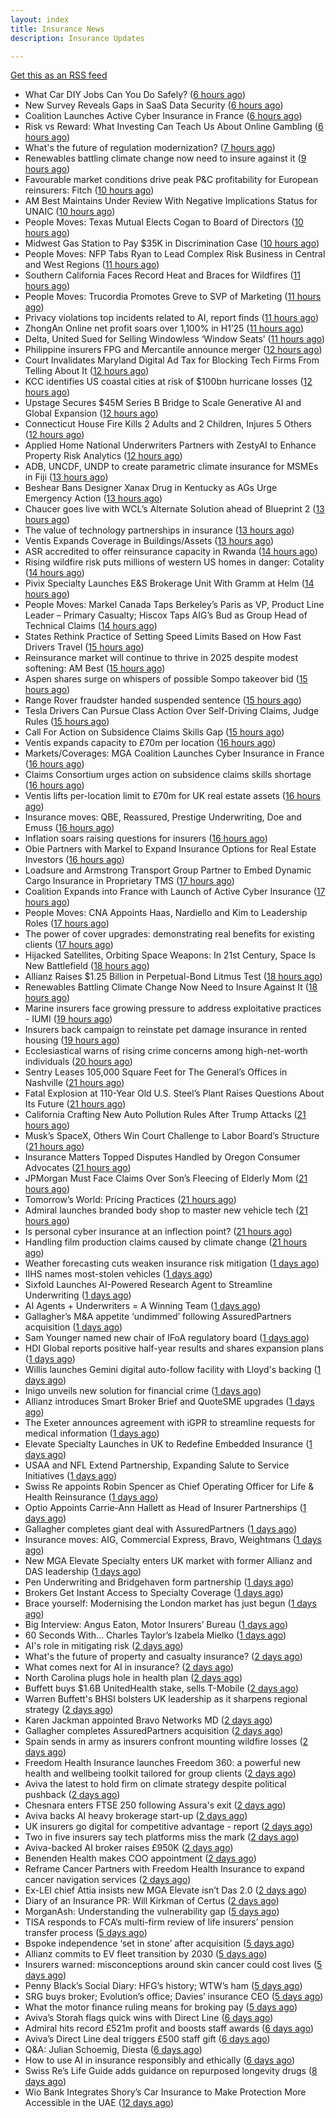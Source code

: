 ```yaml
---
layout: index
title: Insurance News
description: Insurance Updates

---
```


[Get this as an RSS feed](/insurance.rss)

<!-- news_marker starts -->
- What Car DIY Jobs Can You Do Safely? ([6 hours ago](https://insurance-edge.net/2025/08/20/what-car-diy-jobs-can-you-do-safely/))
- New Survey Reveals Gaps in SaaS Data Security ([6 hours ago](https://insurance-edge.net/2025/08/20/new-survey-reveals-gaps-in-saas-data-security/))
- Coalition Launches Active Cyber Insurance in France ([6 hours ago](https://insurance-edge.net/2025/08/20/coalition-launches-active-cyber-insurance-in-france/))
- Risk vs Reward: What Investing Can Teach Us About Online Gambling ([6 hours ago](https://insurance-edge.net/2025/08/20/risk-vs-reward-what-investing-can-teach-us-about-online-gambling/))
- What's the future of regulation modernization? ([7 hours ago](https://www.dig-in.com/opinion/what-does-rule-modernization-mean))
- Renewables battling climate change now need to insure against it ([9 hours ago](https://www.dig-in.com/articles/renewables-battling-climate-change-now-need-to-insure))
- Favourable market conditions drive peak P&C profitability for European reinsurers: Fitch ([10 hours ago](https://www.reinsurancene.ws/favourable-market-conditions-drive-peak-pc-profitability-for-european-reinsurers-fitch/))
- AM Best Maintains Under Review With Negative Implications Status for UNAIC ([10 hours ago](https://www.insurancejournal.com/news/southcentral/2025/08/20/836415.htm))
- People Moves: Texas Mutual Elects Cogan to Board of Directors ([10 hours ago](https://www.insurancejournal.com/news/southcentral/2025/08/20/836412.htm))
- Midwest Gas Station to Pay $35K in Discrimination Case ([10 hours ago](https://www.insurancejournal.com/news/midwest/2025/08/20/836409.htm))
- People Moves: NFP Tabs Ryan to Lead Complex Risk Business in Central and West Regions ([11 hours ago](https://www.insurancejournal.com/news/midwest/2025/08/20/836405.htm))
- Southern California Faces Record Heat and Braces for Wildfires ([11 hours ago](https://www.insurancejournal.com/news/west/2025/08/20/836403.htm))
- People Moves: Trucordia Promotes Greve to SVP of Marketing ([11 hours ago](https://www.insurancejournal.com/news/west/2025/08/20/836257.htm))
- Privacy violations top incidents related to AI, report finds ([11 hours ago](https://www.insurancebusinessmag.com/uk/business-strategy/privacy-violations-top-incidents-related-to-ai-report-finds-546857.aspx))
- ZhongAn Online net profit soars over 1,100% in H1’25 ([11 hours ago](https://www.reinsurancene.ws/zhongan-online-net-profit-soars-over-1100-in-h125/))
- Delta, United Sued for Selling Windowless ‘Window Seats’ ([11 hours ago](https://www.insurancejournal.com/news/national/2025/08/20/836396.htm))
- Philippine insurers FPG and Mercantile announce merger ([12 hours ago](https://www.reinsurancene.ws/philippine-insurers-fpg-and-mercantile-announce-merger/))
- Court Invalidates Maryland Digital Ad Tax for Blocking Tech Firms From Telling About It ([12 hours ago](https://www.insurancejournal.com/news/east/2025/08/20/836393.htm))
- KCC identifies US coastal cities at risk of $100bn hurricane losses ([12 hours ago](https://www.reinsurancene.ws/kcc-identifies-us-coastal-cities-at-risk-of-100bn-hurricane-losses/))
- Upstage Secures $45M Series B Bridge to Scale Generative AI and Global Expansion ([12 hours ago](https://www.insurtechinsights.com/upstage-secures-45m-series-b-bridge-to-scale-generative-ai-and-global-expansion/))
- Connecticut House Fire Kills 2 Adults and 2 Children, Injures 5 Others ([12 hours ago](https://www.insurancejournal.com/news/east/2025/08/20/836390.htm))
- Applied Home National Underwriters Partners with ZestyAI to Enhance Property Risk Analytics ([12 hours ago](https://www.insurtechinsights.com/applied-home-national-underwriters-partners-with-zestyai-to-enhance-property-risk-analytics/))
- ADB, UNCDF, UNDP to create parametric climate insurance for MSMEs in Fiji ([13 hours ago](https://www.reinsurancene.ws/adb-uncdf-undp-to-create-parametric-climate-insurance-for-msmes-in-fiji/))
- Beshear Bans Designer Xanax Drug in Kentucky as AGs Urge Emergency Action ([13 hours ago](https://www.insurancejournal.com/news/southeast/2025/08/20/836386.htm))
- Chaucer goes live with WCL’s Alternate Solution ahead of Blueprint 2 ([13 hours ago](https://www.reinsurancene.ws/chaucer-goes-live-with-wcls-alternate-solution-ahead-of-blueprint-2/))
- The value of technology partnerships in insurance ([13 hours ago](https://www.dig-in.com/podcast/the-value-of-technology-partnerships-in-insurance))
- Ventis Expands Coverage in Buildings/Assets ([13 hours ago](https://insurance-edge.net/2025/08/20/ventis-expands-coverage-in-buildings-assets/))
- ASR accredited to offer reinsurance capacity in Rwanda ([14 hours ago](https://www.reinsurancene.ws/asr-accredited-to-offer-reinsurance-capacity-in-rwanda/))
- Rising wildfire risk puts millions of western US homes in danger: Cotality ([14 hours ago](https://www.reinsurancene.ws/rising-wildfire-risk-puts-millions-of-western-us-homes-in-danger-cotality/))
- Pivix Specialty Launches E&S Brokerage Unit With Gramm at Helm ([14 hours ago](https://www.insurancejournal.com/news/national/2025/08/20/836372.htm))
- People Moves: Markel Canada Taps Berkeley’s Paris as VP, Product Line Leader – Primary Casualty; Hiscox Taps AIG’s Bud as Group Head of Technical Claims ([14 hours ago](https://www.insurancejournal.com/news/international/2025/08/20/836368.htm))
- States Rethink Practice of Setting Speed Limits Based on How Fast Drivers Travel ([15 hours ago](https://www.insurancejournal.com/news/national/2025/08/20/836269.htm))
- Reinsurance market will continue to thrive in 2025 despite modest softening: AM Best ([15 hours ago](https://www.reinsurancene.ws/reinsurance-market-will-continue-to-thrive-in-2025-despite-modest-softening-am-best/))
- Aspen shares surge on whispers of possible Sompo takeover bid ([15 hours ago](https://www.insurancebusinessmag.com/uk/news/breaking-news/aspen-shares-surge-on-whispers-of-possible-sompo-takeover-bid-546864.aspx))
- Range Rover fraudster handed suspended sentence ([15 hours ago](https://www.postonline.co.uk/claims/7958909/range-rover-fraudster-handed-suspended-sentence))
- Tesla Drivers Can Pursue Class Action Over Self-Driving Claims, Judge Rules ([15 hours ago](https://www.insurancejournal.com/news/national/2025/08/20/836310.htm))
- Call For Action on Subsidence Claims Skills Gap ([15 hours ago](https://insurance-edge.net/2025/08/20/call-for-action-on-subsidence-claims-skills-gap/))
- Ventis expands capacity to £70m per location ([16 hours ago](https://www.reinsurancene.ws/ventis-expands-capacity-to-70m-per-location/))
- Markets/Coverages: MGA Coalition Launches Cyber Insurance in France ([16 hours ago](https://www.insurancejournal.com/news/international/2025/08/20/836357.htm))
- Claims Consortium urges action on subsidence claims skills shortage ([16 hours ago](https://www.insurancebusinessmag.com/uk/news/claims/claims-consortium-urges-action-on-subsidence-claims-skills-shortage-546782.aspx))
- Ventis lifts per-location limit to £70m for UK real estate assets ([16 hours ago](https://www.insurancebusinessmag.com/uk/news/breaking-news/ventis-lifts-perlocation-limit-to-70m-for-uk-real-estate-assets-546781.aspx))
- Insurance moves: QBE, Reassured, Prestige Underwriting, Doe and Emuss ([16 hours ago](https://www.insurancebusinessmag.com/uk/news/breaking-news/insurance-moves-qbe-reassured-prestige-underwriting-doe-and-emuss-546778.aspx))
- Inflation soars raising questions for insurers ([16 hours ago](https://www.insurancebusinessmag.com/uk/news/breaking-news/inflation-soars-raising-questions-for-insurers-546777.aspx))
- Obie Partners with Markel to Expand Insurance Options for Real Estate Investors ([16 hours ago](https://www.insurtechinsights.com/obie-partners-with-markel-to-expand-insurance-options-for-real-estate-investors/))
- Loadsure and Armstrong Transport Group Partner to Embed Dynamic Cargo Insurance in Proprietary TMS ([17 hours ago](https://www.insurtechinsights.com/loadsure-and-armstrong-transport-group-partner-to-embed-dynamic-cargo-insurance-in-proprietary-tms/))
- Coalition Expands into France with Launch of Active Cyber Insurance ([17 hours ago](https://www.insurtechinsights.com/coalition-expands-into-france-with-launch-of-active-cyber-insurance/))
- People Moves: CNA Appoints Haas, Nardiello and Kim to Leadership Roles ([17 hours ago](https://www.insurancejournal.com/news/national/2025/08/20/836249.htm))
- The power of cover upgrades: demonstrating real benefits for existing clients ([17 hours ago](https://ifamagazine.com/the-power-of-cover-upgrades-demonstrating-real-benefits-for-existing-clients/))
- Hijacked Satellites, Orbiting Space Weapons: In 21st Century, Space Is New Battlefield ([18 hours ago](https://www.insurancejournal.com/news/international/2025/08/20/836348.htm))
- Allianz Raises $1.25 Billion in Perpetual-Bond Litmus Test ([18 hours ago](https://www.insurancejournal.com/news/international/2025/08/20/836344.htm))
- Renewables Battling Climate Change Now Need to Insure Against It ([18 hours ago](https://www.insurancejournal.com/news/international/2025/08/20/836335.htm))
- Marine insurers face growing pressure to address exploitative practices - IUMI ([19 hours ago](https://www.insurancebusinessmag.com/uk/news/marine/marine-insurers-face-growing-pressure-to-address-exploitative-practices--iumi-546766.aspx))
- Insurers back campaign to reinstate pet damage insurance in rented housing ([19 hours ago](https://www.insurancebusinessmag.com/uk/news/property-insurance/insurers-back-campaign-to-reinstate-pet-damage-insurance-in-rented-housing-546761.aspx))
- Ecclesiastical warns of rising crime concerns among high-net-worth individuals ([20 hours ago](https://www.insurancebusinessmag.com/uk/news/property-insurance/ecclesiastical-warns-of-rising-crime-concerns-among-highnetworth-individuals-546748.aspx))
- Sentry Leases 105,000 Square Feet for The General’s Offices in Nashville ([21 hours ago](https://www.insurancejournal.com/news/southeast/2025/08/20/836327.htm))
- Fatal Explosion at 110-Year Old U.S. Steel’s Plant Raises Questions About Its Future ([21 hours ago](https://www.insurancejournal.com/news/east/2025/08/20/836304.htm))
- California Crafting New Auto Pollution Rules After Trump Attacks ([21 hours ago](https://www.insurancejournal.com/news/west/2025/08/20/836320.htm))
- Musk’s SpaceX, Others Win Court Challenge to Labor Board’s Structure ([21 hours ago](https://www.insurancejournal.com/news/national/2025/08/20/836317.htm))
- Insurance Matters Topped Disputes Handled by Oregon Consumer Advocates ([21 hours ago](https://www.insurancejournal.com/news/west/2025/08/20/835680.htm))
- JPMorgan Must Face Claims Over Son’s Fleecing of Elderly Mom ([21 hours ago](https://www.insurancejournal.com/news/national/2025/08/20/836259.htm))
- Tomorrow’s World: Pricing Practices ([21 hours ago](https://www.postonline.co.uk/personal/7958156/tomorrow%E2%80%99s-world-pricing-practices))
- Admiral launches branded body shop to master new vehicle tech ([21 hours ago](https://www.postonline.co.uk/claims/7958908/admiral-launches-branded-body-shop-to-master-new-vehicle-tech))
- Is personal cyber insurance at an inflection point? ([21 hours ago](https://www.postonline.co.uk/personal/7958123/is-personal-cyber-insurance-at-an-inflection-point))
- Handling film production claims caused by climate change ([21 hours ago](https://www.postonline.co.uk/claims/7958022/handling-film-production-claims-caused-by-climate-change))
- Weather forecasting cuts weaken insurance risk mitigation ([1 days ago](https://www.dig-in.com/news/weather-forecasting-cuts-weaken-insurance-risk-mitigation))
- IIHS names most-stolen vehicles ([1 days ago](https://www.dig-in.com/news/iihs-names-most-stolen-vehicle-models))
- Sixfold Launches AI-Powered Research Agent to Streamline Underwriting ([1 days ago](https://www.insurtechinsights.com/sixfold-launches-ai-powered-research-agent-to-streamline-underwriting/))
- AI Agents + Underwriters = A Winning Team ([1 days ago](https://www.insurtechinsights.com/ai-agents-underwriters-a-winning-team/))
- Gallagher’s M&A appetite ‘undimmed’ following AssuredPartners acquisition ([1 days ago](https://www.postonline.co.uk/broker/7958906/gallagher%E2%80%99s-ma-appetite-%E2%80%98undimmed%E2%80%99-following-assuredpartners-acquisition))
- Sam Younger named new chair of IFoA regulatory board ([1 days ago](https://www.insurancebusinessmag.com/uk/news/breaking-news/sam-younger-named-new-chair-of-ifoa-regulatory-board-546647.aspx))
- HDI Global reports positive half-year results and shares expansion plans ([1 days ago](https://www.insurancebusinessmag.com/uk/news/breaking-news/hdi-global-reports-positive-halfyear-results-and-shares-expansion-plans-546639.aspx))
- Willis launches Gemini digital auto-follow facility with Lloyd's backing ([1 days ago](https://www.insurancebusinessmag.com/uk/news/technology/willis-launches-gemini-digital-autofollow-facility-with-lloyds-backing-546632.aspx))
- Inigo unveils new solution for financial crime ([1 days ago](https://www.insurancebusinessmag.com/uk/news/professional-liability/inigo-unveils-new-solution-for-financial-crime-546629.aspx))
- Allianz introduces Smart Broker Brief and QuoteSME upgrades ([1 days ago](https://www.insurancebusinessmag.com/uk/news/technology/allianz-introduces-smart-broker-brief-and-quotesme-upgrades-546626.aspx))
- The Exeter announces agreement with iGPR to streamline requests for medical information ([1 days ago](https://ifamagazine.com/the-exeter-announces-agreement-with-igpr-to-streamline-requests-for-medical-information/))
- Elevate Specialty Launches in UK to Redefine Embedded Insurance ([1 days ago](https://www.insurtechinsights.com/elevate-specialty-launches-in-uk-to-redefine-embedded-insurance/))
- USAA and NFL Extend Partnership, Expanding Salute to Service Initiatives ([1 days ago](https://www.insurtechinsights.com/usaa-and-nfl-extend-partnership-expanding-salute-to-service-initiatives/))
- Swiss Re appoints Robin Spencer as Chief Operating Officer for Life & Health Reinsurance ([1 days ago](https://ifamagazine.com/swiss-re-appoints-robin-spencer-as-chief-operating-officer-for-life-health-reinsurance/))
- Optio Appoints Carrie-Ann Hallett as Head of Insurer Partnerships ([1 days ago](https://www.insurtechinsights.com/optio-appoints-carrie-ann-hallett-as-head-of-insurer-partnerships/))
- Gallagher completes giant deal with AssuredPartners ([1 days ago](https://www.insurancebusinessmag.com/uk/news/breaking-news/gallagher-completes-giant-deal-with-assuredpartners-546601.aspx))
- Insurance moves: AIG, Commercial Express, Bravo, Weightmans ([1 days ago](https://www.insurancebusinessmag.com/uk/news/breaking-news/insurance-moves-aig-commercial-express-bravo-weightmans-546598.aspx))
- New MGA Elevate Specialty enters UK market with former Allianz and DAS leadership ([1 days ago](https://www.insurancebusinessmag.com/uk/news/breaking-news/new-mga-elevate-specialty-enters-uk-market-with-former-allianz-and-das-leadership-546596.aspx))
- Pen Underwriting and Bridgehaven form partnership ([1 days ago](https://www.insurancebusinessmag.com/uk/news/professional-liability/pen-underwriting-and-bridgehaven-form-partnership-546595.aspx))
- Brokers Get Instant Access to Specialty Coverage ([1 days ago](https://www.insurancebusinessmag.com/uk/tv/brokers-get-instant-access-to-specialty-coverage-546592.aspx))
- Brace yourself: Modernising the London market has just begun ([1 days ago](https://www.postonline.co.uk/lloyd%E2%80%99slondon/7958892/brace-yourself-modernising-the-london-market-has-just-begun))
- Big Interview: Angus Eaton, Motor Insurers’ Bureau ([1 days ago](https://www.postonline.co.uk/regulation/7958299/big-interview-angus-eaton-motor-insurers%E2%80%99-bureau))
- 60 Seconds With… Charles Taylor’s Izabela Mielko ([1 days ago](https://www.postonline.co.uk/technology/7957984/60-seconds-with%E2%80%A6-charles-taylor%E2%80%99s-izabela-mielko))
- AI's role in mitigating risk ([2 days ago](https://www.dig-in.com/opinion/ais-role-in-mitigating-risk))
- What's the future of property and casualty insurance? ([2 days ago](https://www.dig-in.com/opinion/whats-the-future-of-property-and-casualty-insurance))
- What comes next for AI in insurance? ([2 days ago](https://www.dig-in.com/opinion/what-comes-next-for-ai-in-insurance))
- North Carolina plugs hole in health plan ([2 days ago](https://www.dig-in.com/news/north-carolina-plugs-hole-in-health-plan))
- Buffett buys $1.6B UnitedHealth stake, sells T-Mobile ([2 days ago](https://www.dig-in.com/articles/buffett-buys-1-6b-unitedhealth-stake-sells-t-mobile))
- Warren Buffett's BHSI bolsters UK leadership as it sharpens regional strategy ([2 days ago](https://www.insurancebusinessmag.com/uk/news/breaking-news/warren-buffetts-bhsi-bolsters-uk-leadership-as-it-sharpens-regional-strategy-546557.aspx))
- Karen Jackman appointed Bravo Networks MD ([2 days ago](https://www.postonline.co.uk/broker/7958905/karen-jackman-appointed-bravo-networks-md))
- Gallagher completes AssuredPartners acquisition ([2 days ago](https://www.postonline.co.uk/broker/7958904/gallagher-completes-assuredpartners-acquisition))
- Spain sends in army as insurers confront mounting wildfire losses ([2 days ago](https://www.insurancebusinessmag.com/uk/news/catastrophe/spain-sends-in-army-as-insurers-confront-mounting-wildfire-losses-546509.aspx))
- Freedom Health Insurance launches Freedom 360: a powerful new health and wellbeing toolkit tailored for group clients ([2 days ago](https://ifamagazine.com/freedom-health-insurance-launches-freedom-360-a-powerful-new-health-and-wellbeing-toolkit-tailored-for-group-clients/))
- Aviva the latest to hold firm on climate strategy despite political pushback ([2 days ago](https://www.insurancebusinessmag.com/uk/news/breaking-news/aviva-the-latest-to-hold-firm-on-climate-strategy-despite-political-pushback-546377.aspx))
- Chesnara enters FTSE 250 following Assura's exit ([2 days ago](https://www.insurancebusinessmag.com/uk/news/life-insurance/chesnara-enters-ftse-250-following-assuras-exit-546486.aspx))
- Aviva backs AI heavy brokerage start-up ([2 days ago](https://www.insurancebusinessmag.com/uk/news/sme/aviva-backs-ai-heavy-brokerage-startup-546478.aspx))
- UK insurers go digital for competitive advantage - report ([2 days ago](https://www.insurancebusinessmag.com/uk/news/technology/uk-insurers-go-digital-for-competitive-advantage--report-546477.aspx))
- Two in five insurers say tech platforms miss the mark ([2 days ago](https://www.postonline.co.uk/news/7958902/two-in-five-insurers-say-tech-platforms-miss-the-mark))
- Aviva-backed AI broker raises £950K ([2 days ago](https://www.postonline.co.uk/broker/7958903/aviva-backed-ai-broker-raises-%C2%A3950k))
- Benenden Health makes COO appointment ([2 days ago](https://ifamagazine.com/benenden-health-makes-coo-appointment/))
- Reframe Cancer Partners with Freedom Health Insurance to expand cancer navigation services ([2 days ago](https://ifamagazine.com/reframe-cancer-partners-with-freedom-health-insurance-to-expand-cancer-navigation-services/))
- Ex-LEI chief Attia insists new MGA Elevate isn’t Das 2.0 ([2 days ago](https://www.postonline.co.uk/personal/7958900/ex-lei-chief-attia-insists-new-mga-elevate-isn%E2%80%99t-das-20))
- Diary of an Insurance PR: Will Kirkman of Certus ([2 days ago](https://www.postonline.co.uk/people/7958006/diary-of-an-insurance-pr-will-kirkman-of-certus))
- MorganAsh: Understanding the vulnerability gap ([5 days ago](https://ifamagazine.com/morganash-understanding-the-vulnerability-gap/))
- TISA responds to FCA’s multi-firm review of life insurers’ pension transfer process ([5 days ago](https://ifamagazine.com/tisa-responds-to-fcas-multi-firm-review-of-life-insurers-pension-transfer-process/))
- Bspoke independence ‘set in stone’ after acquisition ([5 days ago](https://www.postonline.co.uk/news/7958876/bspoke-independence-%E2%80%98set-in-stone%E2%80%99-after-acquisition))
- Allianz commits to EV fleet transition by 2030 ([5 days ago](https://www.postonline.co.uk/news/7958899/allianz-commits-to-ev-fleet-transition-by-2030))
- Insurers warned: misconceptions around skin cancer could cost lives ([5 days ago](https://ifamagazine.com/insurers-warned-misconceptions-around-skin-cancer-could-cost-lives/))
- Penny Black’s Social Diary: HFG’s history; WTW’s ham ([5 days ago](https://www.postonline.co.uk/people/7958127/penny-black%E2%80%99s-social-diary-hfg%E2%80%99s-history-wtw%E2%80%99s-ham))
- SRG buys broker; Evolution’s office; Davies’ insurance CEO ([5 days ago](https://www.postonline.co.uk/news/7958889/srg-buys-broker-evolution%E2%80%99s-office-davies%E2%80%99-insurance-ceo))
- What the motor finance ruling means for broking pay ([5 days ago](https://www.postonline.co.uk/regulation/7958313/what-the-motor-finance-ruling-means-for-broking-pay))
- Aviva’s Storah flags quick wins with Direct Line ([6 days ago](https://www.postonline.co.uk/personal/7958895/aviva%E2%80%99s-storah-flags-quick-wins-with-direct-line))
- Admiral hits record £521m profit and boosts staff awards ([6 days ago](https://www.postonline.co.uk/personal/7958891/admiral-hits-record-%C2%A3521m-profit-and-boosts-staff-awards))
- Aviva’s Direct Line deal triggers £500 staff gift ([6 days ago](https://www.postonline.co.uk/personal/7958890/aviva%E2%80%99s-direct-line-deal-triggers-%C2%A3500-staff-gift))
- Q&A: Julian Schoemig, Diesta ([6 days ago](https://www.postonline.co.uk/technology/7957973/qa-julian-schoemig-diesta))
- How to use AI in insurance responsibly and ethically ([6 days ago](https://www.postonline.co.uk/technology/7958869/how-to-use-ai-in-insurance-responsibly-and-ethically))
- Swiss Re’s Life Guide adds guidance on repurposed longevity drugs ([8 days ago](https://ifamagazine.com/swiss-res-life-guide-adds-guidance-on-repurposed-longevity-drugs/))
- Wio Bank Integrates Shory’s Car Insurance to Make Protection More Accessible in the UAE ([12 days ago](https://thefintechtimes.com/wio-bank-integrates-shorys-car-insurance-to-make-protection-more-accessible-in-the-uae/))

<!-- news_marker ends -->